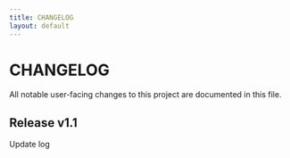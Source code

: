 ```yaml
---
title: CHANGELOG
layout: default
---
```


# CHANGELOG

All notable user-facing changes to this project are documented in this file.

## Release v1.1

Update log